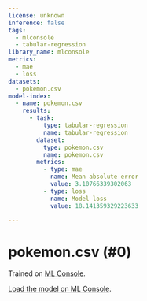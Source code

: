 ```yaml
---
license: unknown
inference: false
tags:
  - mlconsole
  - tabular-regression
library_name: mlconsole
metrics:
  - mae
  - loss
datasets:
  - pokemon.csv
model-index:
  - name: pokemon.csv
    results:
      - task:
          type: tabular-regression
          name: tabular-regression
        dataset:
          type: pokemon.csv
          name: pokemon.csv
        metrics:
          - type: mae
            name: Mean absolute error
            value: 3.10766339302063
          - type: loss
            name: Model loss
            value: 18.141359329223633

---
```


# pokemon.csv (#0)
Trained on [ML Console](https://mlconsole.com).

[Load the model on ML Console](https://mlconsole.com/model/hf/halflings/pokemon.csv).
